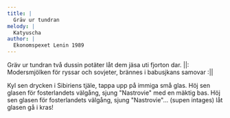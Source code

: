```yaml
---
title: |
  Gräv ur tundran
melody: |
  Katyuscha
author: |
  Ekonomspexet Lenin 1989
---
```

Gräv ur tundran två dussin potäter 
låt dem jäsa uti fjorton dar. 
||: Modersmjölken för ryssar och sovjeter, 
brännes i babusjkans samovar :||

Kyl sen drycken i Sibiriens tjäle, 
tappa upp på immiga små glas. 
Höj sen glasen för fosterlandets välgång, 
sjung "Nastrovie" med en mäktig bas. 
Höj sen glasen för fosterlandets välgång, 
sjung "Nastrovie"... (supen intages) 
låt glasen gå i kras!